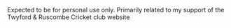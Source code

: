 Expected to be for personal use only. Primarily related to my support of the Twyford & Ruscombe Cricket club website